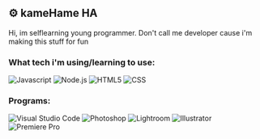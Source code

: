 ## ⚙️ kameHame HA
Hi, im selflearning young programmer. Don't call me developer cause i'm making this stuff for fun
### What tech i'm using/learning to use:
![Javascript](https://img.shields.io/badge/-JAVASCRIPT-F7DF1E?style=for-the-badge&logo=JavaScript&logoColor=black) ![Node.js](https://img.shields.io/badge/-Node.js-339933?style=for-the-badge&logo=Node.js&logoColor=white) ![HTML5](https://img.shields.io/badge/-HTML5-E34F26?style=for-the-badge&logo=HTML5&logoColor=white) ![CSS](https://img.shields.io/badge/-CSS-1572B6?style=for-the-badge&logo=CSS3&logoColor=white)
### Programs:
![Visual Studio Code](https://img.shields.io/badge/-Visual%20Studio%20Code-007ACC?style=for-the-badge&logo=Visual%20Studio%20Code&logoColor=white) ![Photoshop](https://img.shields.io/badge/-Photoshop-31A8FF?style=for-the-badge&logo=Adobe%20Photoshop&logoColor=white) ![Lightroom](https://img.shields.io/badge/-Lightroom-31A8FF?style=for-the-badge&logo=Adobe%20Lightroom&logoColor=white) ![Illustrator](https://img.shields.io/badge/-Illustrator-FF9A00?style=for-the-badge&logo=Adobe%20Illustrator&logoColor=white) ![Premiere Pro](https://img.shields.io/badge/-Premiere%20Pro-9999FF?style=for-the-badge&logo=Adobe%20Premiere%20Pro&logoColor=white)
